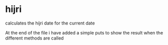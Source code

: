 hijri
=====

calculates the hijri date for the current date

At the end of the file i have added a simple puts to show the result when the different methods are called